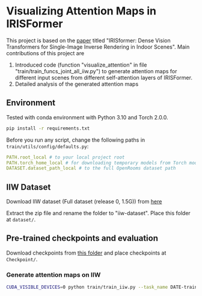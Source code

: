 # Visualizing Attention Maps in IRISFormer

This project is based on the [paper](https://arxiv.org/pdf/2206.08423.pdf) titled "IRISformer: Dense Vision Transformers for Single-Image Inverse Rendering in Indoor Scenes". Main contributions of this project are 

1. Introduced code (function "visualize_attention" in file "train/train_funcs_joint_all_iiw.py") to generate attention maps for different input scenes from different self-attention layers of IRISFormer.
2. Detailed analysis of the generated attention maps

## Environment
Tested with conda environment with Python 3.10 and Torch 2.0.0.

``` bash
pip install -r requirements.txt
```

Before you run any script, change the following paths in `train/utils/config/defaults.py`:

``` yaml
PATH.root_local # to your local project root
PATH.torch_home_local # for downloading temporary models from Torch model zoo
DATASET.dataset_path_local # to the full OpenRooms dataset path
```

## IIW Dataset

Download IIW dataset (Full dataset (release 0, 1.5G)) from [here](http://opensurfaces.cs.cornell.edu/publications/intrinsic/#download)

Extract the zip file and rename the folder to "iiw-dataset". Place this folder at `dataset/`.

## Pre-trained checkpoints and evaluation

Download checkpoints from [this folder](https://drive.google.com/drive/folders/18xWTUB_63GyzJ_SZrzV9cW2Dvy40rQPf?usp=share_link) and place checkpoints at `Checkpoint/`.

### Generate attention maps on IIW

``` bash
CUDA_VISIBLE_DEVICES=0 python train/train_iiw.py --task_name DATE-train_mm1_albedo_eval_IIW_RESUME20230517-224958 --if_train False --if_val False --if_vis True --eval_every_iter 4000 --config-file train/configs/train_albedo.yaml --resume 20230517-224958--DATE-train_mm1_albedo
```
